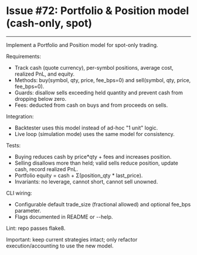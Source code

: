 # Issue #72: Portfolio & Position model (cash-only, spot)

---

Implement a Portfolio and Position model for spot-only trading.

Requirements:
- Track cash (quote currency), per-symbol positions, average cost, realized PnL, and equity.
- Methods: buy(symbol, qty, price, fee_bps=0) and sell(symbol, qty, price, fee_bps=0).
- Guards: disallow sells exceeding held quantity and prevent cash from dropping below zero.
- Fees: deducted from cash on buys and from proceeds on sells.

Integration:
- Backtester uses this model instead of ad-hoc "1 unit" logic.
- Live loop (simulation mode) uses the same model for consistency.

Tests:
- Buying reduces cash by price*qty + fees and increases position.
- Selling disallows more than held; valid sells reduce position, update cash, record realized PnL.
- Portfolio equity = cash + Σ(position_qty * last_price).
- Invariants: no leverage, cannot short, cannot sell unowned.

CLI wiring:
- Configurable default trade_size (fractional allowed) and optional fee_bps parameter.
- Flags documented in README or --help.

Lint: repo passes flake8.

Important: keep current strategies intact; only refactor execution/accounting to use the new model.
